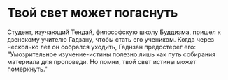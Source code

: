 # Твой свет может погаснуть

Студент, изучающий Тендай, философскую школу Буддизма, пришел к дзенскому учителю Гадзану, чтобы стать его учеником. Когда через несколько лет он собрался уходить, Гаднзан предостерег его: "Умозрительное изучение-истины полезно лишь как путь собирания материала для проповеди. Но помни, твой свет истины может померкнуть."